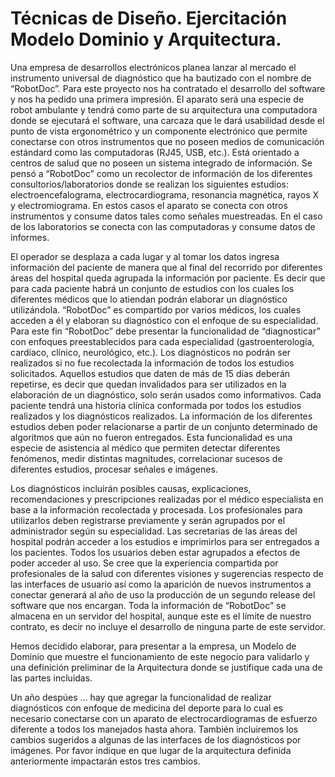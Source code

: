 <h1> Técnicas de Diseño. Ejercitación Modelo Dominio y Arquitectura.</h1>
<p>
Una empresa de desarrollos electrónicos planea lanzar al mercado el instrumento universal de diagnóstico
que ha bautizado con el nombre de “RobotDoc”. Para este proyecto nos ha contratado el desarrollo del
software y nos ha pedido una primera impresión.
El aparato será una especie de robot ambulante y tendrá como parte de su arquitectura una computadora
donde se ejecutará el software, una carcaza que le dará usabilidad desde el punto de vista ergonométrico y un
componente electrónico que permite conectarse con otros instrumentos que no poseen medios de
comunicación estándard como las computadoras (RJ45, USB, etc.). Está orientado a centros de salud que no
poseen un sistema integrado de información.
Se pensó a “RobotDoc” como un recolector de información de los diferentes consultorios/laboratorios donde
se realizan los siguientes estudios: electroencefalograma, electrocardiograma, resonancia magnética, rayos X
y electromiograma. En estos casos el aparato se conecta con otros instrumentos y consume datos tales como
señales muestreadas. En el caso de los laboratorios se conecta con las computadoras y consume datos de
informes.
  </p>
  <p>
El operador se desplaza a cada lugar y al tomar los datos ingresa información del paciente de manera que al
final del recorrido por diferentes áreas del hospital queda agrupada la información por paciente. Es decir que
para cada paciente habrá un conjunto de estudios con los cuales los diferentes médicos que lo atiendan
podrán elaborar un diagnóstico utilizándola.
“RobotDoc” es compartido por varios médicos, los cuales acceden a él y elaboran su diagnóstico con el
enfoque de su especialidad. Para este fin “RobotDoc” debe presentar la funcionalidad de “diagnosticar” con
enfoques preestablecidos para cada especialidad (gastroenterología, cardíaco, clínico, neurológico, etc.). Los
diagnósticos no podrán ser realizados si no fue recolectada la información de todos los estudios solicitados.
Aquellos estudios que daten de más de 15 días deberán repetirse, es decir que quedan invalidados para ser
utilizados en la elaboración de un diagnóstico, solo serán usados como informativos. Cada paciente tendrá
una historia clínica conformada por todos los estudios realizados y los diagnósticos realizados.
La información de los diferentes estudios deben poder relacionarse a partir de un conjunto determinado de
algoritmos que aún no fueron entregados. Esta funcionalidad es una especie de asistencia al médico que
permiten detectar diferentes fenómenos, medir distintas magnitudes, correlacionar sucesos de diferentes
estudios, procesar señales e imágenes.
  </p>
  <p>
Los diagnósticos incluirán posibles causas, explicaciones, recomendaciones y prescripciones realizadas por
el médico especialista en base a la información recolectada y procesada. Los profesionales para utilizarlos
deben registrarse previamente y serán agrupados por el administrador según su especialidad. Las secretarias
de las áreas del hospital podrán acceder a los estudios e imprimirlos para ser entregados a los pacientes.
Todos los usuarios deben estar agrupados a efectos de poder acceder al uso.
Se cree que la experiencia compartida por profesionales de la salud con diferentes visiones y sugerencias
respecto de las interfaces de usuario así como la aparición de nuevos instrumentos a conectar generará al año
de uso la producción de un segundo release del software que nos encargan.
Toda la información de “RobotDoc” se almacena en un servidor del hospital, aunque este es el límite de
nuestro contrato, es decir no incluye el desarrollo de ninguna parte de este servidor.
  </p>
  <p>
Hemos decidido elaborar, para presentar a la empresa, un Modelo de Dominio que muestre el
funcionamiento de este negocio para validarlo y una definición preliminar de la Arquitectura donde se
justifique cada una de las partes incluidas.
  </p>
  <p>
Un año despúes … hay que agregar la funcionalidad de realizar diagnósticos con enfoque de medicina del
deporte para lo cual es necesario conectarse con un aparato de electrocardiogramas de esfuerzo diferente a
todos los manejados hasta ahora. También incluiremos los cambios sugeridos a algunas de las interfaces de
los diagnósticos por imágenes. Por favor indique en que lugar de la arquitectura definida anteriormente
impactarán estos tres cambios.
  </p>
